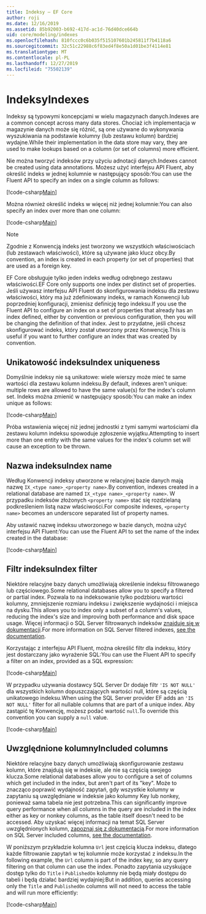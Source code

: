 ```yaml
---
title: Indeksy — EF Core
author: roji
ms.date: 12/16/2019
ms.assetid: 85b92003-b692-417d-ac1d-76d40dce664b
uid: core/modeling/indexes
ms.openlocfilehash: 810fccc0c6b035f515107601b245811f7b4118a6
ms.sourcegitcommit: 32c51c22988c6f83ed4f8e50a1d01be3f4114e81
ms.translationtype: MT
ms.contentlocale: pl-PL
ms.lasthandoff: 12/27/2019
ms.locfileid: "75502139"
---
```

# <a name="indexes"></a><span data-ttu-id="01e5d-102">Indeksy</span><span class="sxs-lookup"><span data-stu-id="01e5d-102">Indexes</span></span>

<span data-ttu-id="01e5d-103">Indeksy są typowymi koncepcjami w wielu magazynach danych.</span><span class="sxs-lookup"><span data-stu-id="01e5d-103">Indexes are a common concept across many data stores.</span></span> <span data-ttu-id="01e5d-104">Chociaż ich implementacja w magazynie danych może się różnić, są one używane do wykonywania wyszukiwania na podstawie kolumny (lub zestawu kolumn) bardziej wydajne.</span><span class="sxs-lookup"><span data-stu-id="01e5d-104">While their implementation in the data store may vary, they are used to make lookups based on a column (or set of columns) more efficient.</span></span>

<span data-ttu-id="01e5d-105">Nie można tworzyć indeksów przy użyciu adnotacji danych.</span><span class="sxs-lookup"><span data-stu-id="01e5d-105">Indexes cannot be created using data annotations.</span></span> <span data-ttu-id="01e5d-106">Możesz użyć interfejsu API Fluent, aby określić indeks w jednej kolumnie w następujący sposób:</span><span class="sxs-lookup"><span data-stu-id="01e5d-106">You can use the Fluent API to specify an index on a single column as follows:</span></span>

[!code-csharp[Main](../../../samples/core/Modeling/FluentAPI/Index.cs?name=Index&highlight=4)]

<span data-ttu-id="01e5d-107">Można również określić indeks w więcej niż jednej kolumnie:</span><span class="sxs-lookup"><span data-stu-id="01e5d-107">You can also specify an index over more than one column:</span></span>

[!code-csharp[Main](../../../samples/core/Modeling/FluentAPI/IndexComposite.cs?name=Composite&highlight=4)]

> [!NOTE]
> <span data-ttu-id="01e5d-108">Zgodnie z Konwencją indeks jest tworzony we wszystkich właściwościach (lub zestawach właściwości), które są używane jako klucz obcy.</span><span class="sxs-lookup"><span data-stu-id="01e5d-108">By convention, an index is created in each property (or set of properties) that are used as a foreign key.</span></span>
>
> <span data-ttu-id="01e5d-109">EF Core obsługuje tylko jeden indeks według odrębnego zestawu właściwości.</span><span class="sxs-lookup"><span data-stu-id="01e5d-109">EF Core only supports one index per distinct set of properties.</span></span> <span data-ttu-id="01e5d-110">Jeśli używasz interfejsu API Fluent do skonfigurowania indeksu dla zestawu właściwości, który ma już zdefiniowany indeks, w ramach Konwencji lub poprzedniej konfiguracji, zmienisz definicję tego indeksu.</span><span class="sxs-lookup"><span data-stu-id="01e5d-110">If you use the Fluent API to configure an index on a set of properties that already has an index defined, either by convention or previous configuration, then you will be changing the definition of that index.</span></span> <span data-ttu-id="01e5d-111">Jest to przydatne, jeśli chcesz skonfigurować indeks, który został utworzony przez Konwencję.</span><span class="sxs-lookup"><span data-stu-id="01e5d-111">This is useful if you want to further configure an index that was created by convention.</span></span>

## <a name="index-uniqueness"></a><span data-ttu-id="01e5d-112">Unikatowość indeksu</span><span class="sxs-lookup"><span data-stu-id="01e5d-112">Index uniqueness</span></span>

<span data-ttu-id="01e5d-113">Domyślnie indeksy nie są unikatowe: wiele wierszy może mieć te same wartości dla zestawu kolumn indeksu.</span><span class="sxs-lookup"><span data-stu-id="01e5d-113">By default, indexes aren't unique: multiple rows are allowed to have the same value(s) for the index's column set.</span></span> <span data-ttu-id="01e5d-114">Indeks można zmienić w następujący sposób:</span><span class="sxs-lookup"><span data-stu-id="01e5d-114">You can make an index unique as follows:</span></span>

[!code-csharp[Main](../../../samples/core/Modeling/FluentAPI/IndexUnique.cs?name=IndexUnique&highlight=5)]

<span data-ttu-id="01e5d-115">Próba wstawienia więcej niż jednej jednostki z tymi samymi wartościami dla zestawu kolumn indeksu spowoduje zgłoszenie wyjątku.</span><span class="sxs-lookup"><span data-stu-id="01e5d-115">Attempting to insert more than one entity with the same values for the index's column set will cause an exception to be thrown.</span></span>

## <a name="index-name"></a><span data-ttu-id="01e5d-116">Nazwa indeksu</span><span class="sxs-lookup"><span data-stu-id="01e5d-116">Index name</span></span>

<span data-ttu-id="01e5d-117">Według Konwencji indeksy utworzone w relacyjnej bazie danych mają nazwę `IX_<type name>_<property name>`.</span><span class="sxs-lookup"><span data-stu-id="01e5d-117">By convention, indexes created in a relational database are named `IX_<type name>_<property name>`.</span></span> <span data-ttu-id="01e5d-118">W przypadku indeksów złożonych `<property name>` stać się rozdzielaną podkreśleniem listą nazw właściwości.</span><span class="sxs-lookup"><span data-stu-id="01e5d-118">For composite indexes, `<property name>` becomes an underscore separated list of property names.</span></span>

<span data-ttu-id="01e5d-119">Aby ustawić nazwę indeksu utworzonego w bazie danych, można użyć interfejsu API Fluent:</span><span class="sxs-lookup"><span data-stu-id="01e5d-119">You can use the Fluent API to set the name of the index created in the database:</span></span>

[!code-csharp[Main](../../../samples/core/Modeling/FluentAPI/IndexName.cs?name=IndexName&highlight=5)]

## <a name="index-filter"></a><span data-ttu-id="01e5d-120">Filtr indeksu</span><span class="sxs-lookup"><span data-stu-id="01e5d-120">Index filter</span></span>

<span data-ttu-id="01e5d-121">Niektóre relacyjne bazy danych umożliwiają określenie indeksu filtrowanego lub częściowego.</span><span class="sxs-lookup"><span data-stu-id="01e5d-121">Some relational databases allow you to specify a filtered or partial index.</span></span> <span data-ttu-id="01e5d-122">Pozwala to na indeksowanie tylko podzbioru wartości kolumny, zmniejszenie rozmiaru indeksu i zwiększenie wydajności i miejsca na dysku.</span><span class="sxs-lookup"><span data-stu-id="01e5d-122">This allows you to index only a subset of a column's values, reducing the index's size and improving both performance and disk space usage.</span></span> <span data-ttu-id="01e5d-123">Więcej informacji o SQL Server filtrowanych indeksów [znajduje się w dokumentacji](https://docs.microsoft.com/sql/relational-databases/indexes/create-filtered-indexes).</span><span class="sxs-lookup"><span data-stu-id="01e5d-123">For more information on SQL Server filtered indexes, [see the documentation](https://docs.microsoft.com/sql/relational-databases/indexes/create-filtered-indexes).</span></span>

<span data-ttu-id="01e5d-124">Korzystając z interfejsu API Fluent, można określić filtr dla indeksu, który jest dostarczany jako wyrażenie SQL:</span><span class="sxs-lookup"><span data-stu-id="01e5d-124">You can use the Fluent API to specify a filter on an index, provided as a SQL expression:</span></span>

[!code-csharp[Main](../../../samples/core/Modeling/FluentAPI/IndexFilter.cs?name=IndexFilter&highlight=5)]

<span data-ttu-id="01e5d-125">W przypadku używania dostawcy SQL Server Dr dodaje filtr `'IS NOT NULL'` dla wszystkich kolumn dopuszczających wartości null, które są częścią unikatowego indeksu.</span><span class="sxs-lookup"><span data-stu-id="01e5d-125">When using the SQL Server provider EF adds an `'IS NOT NULL'` filter for all nullable columns that are part of a unique index.</span></span> <span data-ttu-id="01e5d-126">Aby zastąpić tę Konwencję, możesz podać wartość `null`.</span><span class="sxs-lookup"><span data-stu-id="01e5d-126">To override this convention you can supply a `null` value.</span></span>

[!code-csharp[Main](../../../samples/core/Modeling/FluentAPI/IndexNoFilter.cs?name=IndexNoFilter&highlight=6)]

## <a name="included-columns"></a><span data-ttu-id="01e5d-127">Uwzględnione kolumny</span><span class="sxs-lookup"><span data-stu-id="01e5d-127">Included columns</span></span>

<span data-ttu-id="01e5d-128">Niektóre relacyjne bazy danych umożliwiają skonfigurowanie zestawu kolumn, które znajdują się w indeksie, ale nie są częścią swojego klucza.</span><span class="sxs-lookup"><span data-stu-id="01e5d-128">Some relational databases allow you to configure a set of columns which get included in the index, but aren't part of its "key".</span></span> <span data-ttu-id="01e5d-129">Może to znacząco poprawić wydajność zapytań, gdy wszystkie kolumny w zapytaniu są uwzględniane w indeksie jako kolumny Key lub nonkey, ponieważ sama tabela nie jest potrzebna.</span><span class="sxs-lookup"><span data-stu-id="01e5d-129">This can significantly improve query performance when all columns in the query are included in the index either as key or nonkey columns, as the table itself doesn't need to be accessed.</span></span> <span data-ttu-id="01e5d-130">Aby uzyskać więcej informacji na temat SQL Server uwzględnionych kolumn, [zapoznaj się z dokumentacją](https://docs.microsoft.com/sql/relational-databases/indexes/create-indexes-with-included-columns).</span><span class="sxs-lookup"><span data-stu-id="01e5d-130">For more information on SQL Server included columns, [see the documentation](https://docs.microsoft.com/sql/relational-databases/indexes/create-indexes-with-included-columns).</span></span>

<span data-ttu-id="01e5d-131">W poniższym przykładzie kolumna `Url` jest częścią klucza indeksu, dlatego każde filtrowanie zapytań w tej kolumnie może korzystać z indeksu.</span><span class="sxs-lookup"><span data-stu-id="01e5d-131">In the following example, the `Url` column is part of the index key, so any query filtering on that column can use the index.</span></span> <span data-ttu-id="01e5d-132">Ponadto zapytania uzyskujące dostęp tylko do `Title` i `PublishedOn` kolumny nie będą miały dostępu do tabeli i będą działać bardziej wydajniej:</span><span class="sxs-lookup"><span data-stu-id="01e5d-132">But in addition, queries accessing only the `Title` and `PublishedOn` columns will not need to access the table and will run more efficiently:</span></span>

[!code-csharp[Main](../../../samples/core/Modeling/FluentAPI/IndexInclude.cs?name=IndexInclude&highlight=5-9)]

